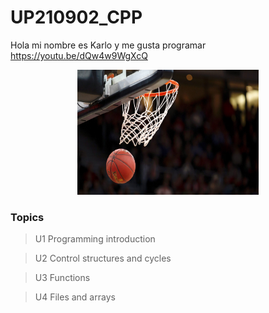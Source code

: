 # UP210902_CPP

Hola mi nombre es Karlo y me gusta programar https://youtu.be/dQw4w9WgXcQ


<div align="center" >

<img alt="dev2" height="200" width= "290" src="imagenes/caca.jpg"/>

<div>

<div align ="justify">

### Topics
> U1 Programming introduction

> U2 Control structures and cycles

> U3 Functions

> U4 Files and arrays

<div>

